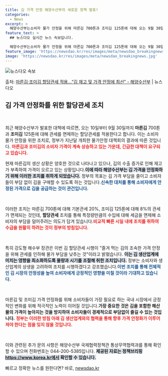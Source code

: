 ```yaml
---
title: 김 가격 안정 해양수산부의 새로운 정책 발표!
categories:
  - News
excerpt: >
  해양수산부는소비자 물가 안정을 위해 마른김 700톤과 조미김 125톤에 대해 오는 9월 30일까지 관세를 면…
feature_text: >
  ## 뉴스다오 실시간 뉴스 속보입니다.

  해양수산부는소비자 물가 안정을 위해 마른김 700톤과 조미김 125톤에 대해 오는 9월 30일까지 관세를 면…
feature_image: 'https://newsdao.kr/res/images/meta/newsdao_breakingnews.jpg'
image: 'https://newsdao.kr/res/images/meta/newsdao_breakingnews.jpg'
---
```


![뉴스다오 속보](https://newsdao.kr/res/images/meta/newsdao_breakingnews.jpg)

<p>출처: <a href="https://newsdao.kr/3767" rel="dofollow">마른김·조미김 할당관세 적용…“김 재고 및 가격 안정에 최선” - 해양수산부</a> | 뉴스다오</p>

<h2 data-ke-size="size26">김 가격 안정화를 위한 할당관세 조치</h2>

<p data-ke-size="size16">&nbsp;</p>

최근 해양수산부가 발표한 대책에 따르면, 오는 10일부터 9월 30일까지 <b>마른김</b> 700톤과 <b>조미김</b> 125톤에 대해 관세를 면제하는 할당관세를 적용한다고 합니다. 이는 소비자 물가 안정을 위한 조치로, 정부가 지난달 개최한 물가안정 대책회의 결과에 따른 것입니다. <b><span style="color: #ee2323;">마른김과 조미김의 소비자 가격이 계속 상승하고 있는 가운데, 긴급한 대책이 요구되고 있습니다.</span></b>

 현재 마른김의 생산 상황은 양호한 것으로 나타나고 있으나, 김의 수출 증가로 인해 재고가 부족하여 가격이 오르고 있는 상황입니다.<b><span style="background-color: #21538527;">이에 따라 해양수산부는 김 가격을 안정화하기 위해 이러한 조치를 취하게 되었습니다.</span></b>  정부의 목표는 김 가격 부담을 줄이고 소비자들이 부담 없이 김을 구매할 수 있도록 하는 것입니다.<b><span style="color: #1a5490;">신속한 대처를 통해 소비자에게 안정된 가격으로 김을 공급하는 것이 관건입니다.</span></b>

<p data-ke-size="size16">&nbsp;</p>

이러한 조치는 마른김 700톤에 대해 기본관세 20%, 조미김 125톤에 대해 8%의 관세가 면제되는 것인데, <b>할당관세</b> 조치를 통해 특정량만큼의 수입에 대해 세금을 면제해 소비자의 부담을 덜어주려는 의도가 담겨 있습니다.<b><span style="color: #ee2323;">비교적 빠른 시일 내에 조치를 취하여 수급을 원활히 하려는 것이 정부의 방침입니다.</span></b>

<p data-ke-size="size16">&nbsp;</p>

특히 강도형 해수부 장관은 이번 김 할당관세 시행이 "즐겨 먹는 김의 조속한 가격 안정을 위해 관세를 인하해 물가 부담을 낮추는 것"이라고 밝혔습니다. <b><span style="background-color: #21538527;">이는 김 생산업계에 미치는 영향을 최소화하도록 물량과 시기를 조절해 취한 조치입니다.</span></b> 정부는 소비자와 생산업계의 상생을 고려하여 조치를 시행하겠다고 강조했습니다.<b><span style="color: #1a5490;">이번 조치를 통해 전체적인 김 시장의 안정성을 높여 소비자에게 긍정적인 영향을 미칠 것이라 기대하고 있습니다.</span></b>

<p data-ke-size="size16">&nbsp;</p>

마른김 및 조미김 가격 안정화를 위해 소비자들이 가장 필요로 하는 국내 시장에서 긍정적인 변화를 위해 적극적인 노력이 이어질 것입니다.<b>가장 중요한 것은 김을 포함한 해산물의 가격이 높아지는 것을 방지하여 소비자들이 경제적으로 부담없이 즐길 수 있는 것입니다.</b> <b><span style="color: #ee2323;">정부는 이러한 방침 아래 김 생산업계와의 협력을 통해 향후 가격 안정화가 이루어져야 한다는 점을 잊지 않을 것입니다.</span></b>

<p data-ke-size="size16">&nbsp;</p>

이와 관련된 추가 문의 사항은 해양수산부 국제협력정책관 통상무역협력과를 통해 확인할 수 있으며 전화번호는 044-200-5385입니다. <b><span style="background-color: #21538527;">제공된 자료는 정책브리핑 https://www.korea.kr에서 확인할 수 있습니다.</span></b> 

빠르고 정확한 뉴스를 원한다면? 바로, <a href="https://newsdao.kr" rel="dofollow">newsdao.kr</a>


